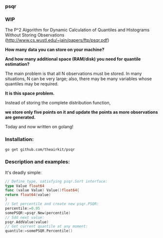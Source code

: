 ### psqr

### WIP

The P^2 Algorithm for Dynamic Calculation of Quantiles and Histograms Without Storing Observations
(http://www.cs.wustl.edu/~jain/papers/ftp/psqr.pdf)

**How many data you can store on your machine?**

**And how many additional space (RAM/disk) you need for quantile estimation?**

The main problem is that all N observations must be stored.
In many situations, N can be very large; also, there may be many variables whose quantiles may be required.

**It is this space problem.**

Instead of storing the complete distribution function,

**we store only five points on it and update the points as more observations are generated.**

Today and now written on golang!

### Installation:
```bash
go get github.com/theairkit/psqr
```

### Description and examples:

It's deadly simple:
```go
// Define type, satisfying psqr.Sort interface:
type Value float64
func (value Value) Value()float64{
return float64(value)
}
// Set percentile and create new psqr.PSQR:
percentile:=0.95
somePSQR:=psqr.New(percentile)
// Sdd next value:
psqr.AddValue(value)
// Get current quantile at any moment:
quantile:=somePSQR.Percentile()
```
